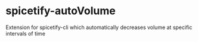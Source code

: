 # spicetify-autoVolume
Extension for spicetify-cli which automatically decreases volume at specific intervals of time
